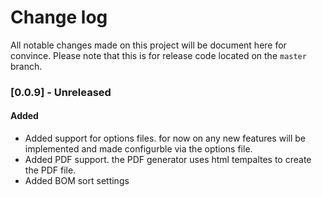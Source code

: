 # Change log
All notable changes made on this project will be document here for convince.
Please note that this is for release code located on the `master` branch.


### [0.0.9] - Unreleased
#### Added
- Added support for options files. for now on any new features will be implemented and made configurble via the options file.
- Added PDF support. the PDF generator uses html tempaltes to create the PDF file.
- Added BOM sort settings
